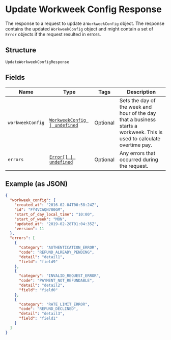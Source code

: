 
# Update Workweek Config Response

The response to a request to update a `WorkweekConfig` object. The response contains
the updated `WorkweekConfig` object and might contain a set of `Error` objects if
the request resulted in errors.

## Structure

`UpdateWorkweekConfigResponse`

## Fields

| Name | Type | Tags | Description |
|  --- | --- | --- | --- |
| `workweekConfig` | [`WorkweekConfig \| undefined`](../../doc/models/workweek-config.md) | Optional | Sets the day of the week and hour of the day that a business starts a<br>workweek. This is used to calculate overtime pay. |
| `errors` | [`Error[] \| undefined`](../../doc/models/error.md) | Optional | Any errors that occurred during the request. |

## Example (as JSON)

```json
{
  "workweek_config": {
    "created_at": "2016-02-04T00:58:24Z",
    "id": "FY4VCAQN700GM",
    "start_of_day_local_time": "10:00",
    "start_of_week": "MON",
    "updated_at": "2019-02-28T01:04:35Z",
    "version": 11
  },
  "errors": [
    {
      "category": "AUTHENTICATION_ERROR",
      "code": "REFUND_ALREADY_PENDING",
      "detail": "detail1",
      "field": "field9"
    },
    {
      "category": "INVALID_REQUEST_ERROR",
      "code": "PAYMENT_NOT_REFUNDABLE",
      "detail": "detail2",
      "field": "field0"
    },
    {
      "category": "RATE_LIMIT_ERROR",
      "code": "REFUND_DECLINED",
      "detail": "detail3",
      "field": "field1"
    }
  ]
}
```

